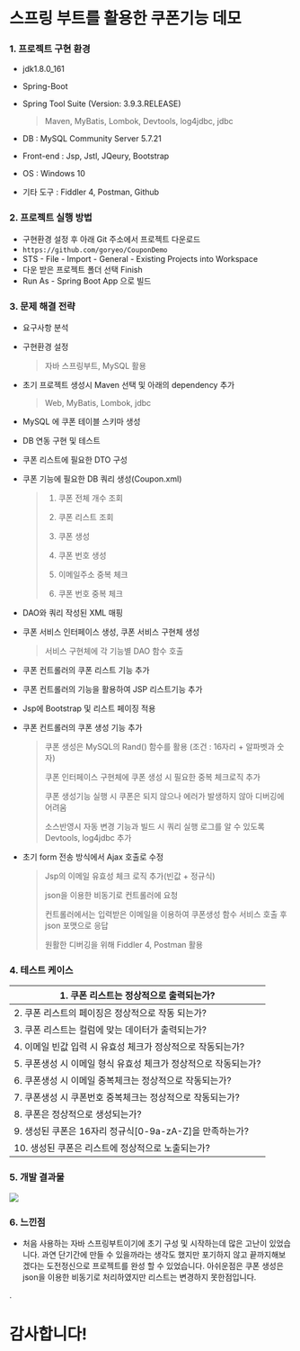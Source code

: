 # 스프링 부트를 활용한 쿠폰기능 데모

### 1. 프로젝트 구현 환경

- jdk1.8.0_161

- Spring-Boot

- Spring Tool Suite (Version: 3.9.3.RELEASE)

  > Maven, MyBatis, Lombok, Devtools, log4jdbc, jdbc

- DB : MySQL Community Server 5.7.21

- Front-end : Jsp, Jstl, JQeury, Bootstrap

- OS : Windows 10

- 기타 도구 : Fiddler 4, Postman, Github

### 2. 프로젝트 실행 방법

- 구현환경 설정 후 아래 Git 주소에서 프로젝트 다운로드
- `https://github.com/goryeo/CouponDemo`
- STS - File - Import - General - Existing Projects into Workspace
- 다운 받은 프로젝트 폴더 선택 Finish
- Run As - Spring Boot App 으로 빌드

### 3. 문제 해결 전략

- 요구사항 분석

- 구현환경 설정

  > 자바 스프링부트, MySQL 활용

- 초기 프로젝트 생성시 Maven 선택 및 아래의 dependency 추가

  > Web, MyBatis, Lombok, jdbc

- MySQL 에 쿠폰 테이블 스키마 생성

- DB 연동 구현 및 테스트

- 쿠폰 리스트에 필요한 DTO 구성

- 쿠폰 기능에 필요한 DB 쿼리 생성(Coupon.xml)

  > 1) 쿠폰 전체 개수 조회
  >
  > 2) 쿠폰 리스트 조회
  >
  > 3) 쿠폰 생성
  >
  > 4) 쿠폰 번호 생성
  >
  > 5) 이메일주소 중복 체크
  >
  > 6) 쿠폰 번호 중복 체크 

- DAO와 쿼리 작성된 XML 매핑

- 쿠폰 서비스 인터페이스 생성, 쿠폰 서비스 구현체 생성

  > 서비스 구현체에 각 기능별 DAO 함수 호출

- 쿠폰 컨트롤러의 쿠폰 리스트 기능 추가

- 쿠폰 컨트롤러의 기능을 활용하여 JSP 리스트기능 추가

- Jsp에 Bootstrap 및 리스트 페이징 적용

- 쿠폰 컨트롤러의 쿠폰 생성 기능 추가

  > 쿠폰 생성은 MySQL의 Rand() 함수를 활용 (조건 : 16자리 + 알파벳과 숫자)
  >
  > 쿠폰 인터페이스 구현체에  쿠폰 생성 시 필요한 중복 체크로직 추가
  >
  > 쿠폰 생성기능 실행 시 쿠폰은 되지 않으나 에러가 발생하지 않아 디버깅에 어려움
  >
  > 소스반영시 자동 변경 기능과 빌드 시 쿼리 실행 로그를 알 수 있도록 Devtools, log4jdbc 추가

- 초기 form 전송 방식에서 Ajax 호출로 수정

  > Jsp의 이메일 유효성 체크 로직 추가(빈값 + 정규식)
  >
  > json을 이용한 비동기로 컨트롤러에 요청
  >
  > 컨트롤러에서는 입력받은 이메일을 이용하여 쿠폰생성 함수 서비스 호출 후 json 포맷으로 응답
  >
  > 원활한 디버깅을 위해 Fiddler 4, Postman 활용

### 4. 테스트 케이스

| 1. 쿠폰  리스트는 정상적으로 출력되는가?                     |
| ------------------------------------------------------------ |
| 2. 쿠폰 리스트의  페이징은 정상적으로 작동 되는가?           |
| 3. 쿠폰 리스트는  컬럼에 맞는 데이터가 출력되는가?           |
| 4. 이메일 빈값 입력  시 유효성 체크가 정상적으로 작동되는가? |
| 5. 쿠폰생성 시 이메일  형식 유효성 체크가 정상적으로 작동되는가? |
| 6. 쿠폰생성 시 이메일  중복체크는 정상적으로 작동되는가?     |
| 7. 쿠폰생성 시  쿠폰번호 중복체크는 정상적으로 작동되는가?   |
| 8. 쿠폰은 정상적으로  생성되는가?                            |
| 9. 생성된 쿠폰은  16자리 정규식[0-9a-zA-Z]을 만족하는가?     |
| 10. 생성된 쿠폰은  리스트에 정상적으로 노출되는가?           |

### 5. 개발 결과물

![](C:\Users\puhah\Desktop\screenshot.jpg)

### 6. 느낀점

- 처음 사용하는 자바 스프링부트이기에 초기 구성 및 시작하는데 많은 고난이 있었습니다. 과연 단기간에 만들 수 있을까라는 생각도 했지만 포기하지 않고 끝까지해보겠다는 도전정신으로 프로젝트를 완성 할 수 있었습니다. 아쉬운점은 쿠폰 생성은 json을 이용한 비동기로 처리하였지만 리스트는 변경하지 못한점입니다. 

. 

# 감사합니다!





